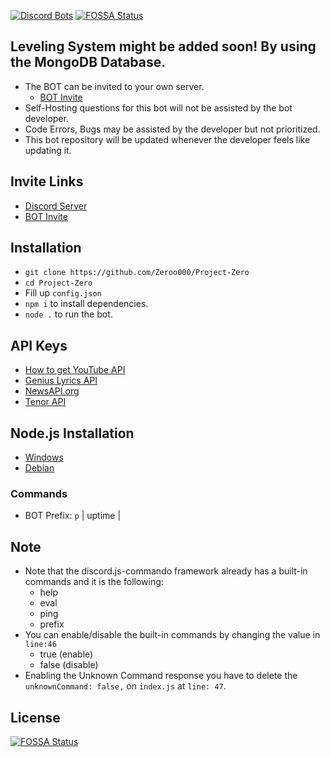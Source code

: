 [![Discord Bots](https://top.gg/api/widget/524873335864033290.svg)](https://top.gg/bot/524873335864033290)
[![FOSSA Status](https://app.fossa.com/api/projects/git%2Bgithub.com%2FZeroo000%2FProject-Zero.svg?type=shield)](https://app.fossa.com/projects/git%2Bgithub.com%2FZeroo000%2FProject-Zero?ref=badge_shield)

## Leveling System might be added soon! By using the MongoDB Database.
- The BOT can be invited to your own server.
     - [BOT Invite](https://bit.ly/3naCiAV)
- Self-Hosting questions for this bot will not be assisted by the bot developer.
- Code Errors, Bugs may be assisted by the developer but not prioritized.
- This bot repository will be updated whenever the developer feels like updating it.



## Invite Links
- [Discord Server](https://discord.gg/ZsSx8XB)
- [BOT Invite](https://discord.com/oauth2/authorize?client_id=524873335864033290&scope=bot&permissions=805314614)

## Installation
- ```git clone https://github.com/Zeroo000/Project-Zero```
- ```cd Project-Zero```
- Fill up ```config.json```
- ```npm i``` to install dependencies.
- ```node .``` to run the bot.


## API Keys
- [How to get YouTube API](https://developers.google.com/youtube/v3/getting-started)
- [Genius Lyrics API](https://genius.com/api-clients/new)
- [NewsAPI.org](https://newsapi.org/)
- [Tenor API](https://tenor.com/developer/keyregistration)

## Node.js Installation
- [Windows](https://treehouse.github.io/installation-guides/windows/node-windows.html)
- [Debian](https://www.digitalocean.com/community/tutorials/how-to-set-up-a-node-js-application-for-production-on-debian-9)

### Commands

- BOT Prefix: `p`                                                                                                           | uptime                 |

## Note
- Note that the discord.js-commando framework already has a built-in commands and it is the following:
     - help
     - eval
     - ping
     - prefix
- You can enable/disable the built-in commands by changing the value in `line:46`
     - true (enable)
     - false (disable)
- Enabling the Unknown Command response you have to delete the `unknownCommand: false,` on `index.js` at `line: 47`.

## License
[![FOSSA Status](https://app.fossa.com/api/projects/git%2Bgithub.com%2FZeroo000%2FProject-Zero.svg?type=large)](https://app.fossa.com/projects/git%2Bgithub.com%2FZeroo000%2FProject-Zero?ref=badge_large)
